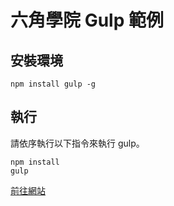 # 六角學院 Gulp 範例

## 安裝環境

```
npm install gulp -g
```

## 執行

請依序執行以下指令來執行 gulp。

```
npm install
gulp
```
<a href="https://diddy032.github.io/practice-boostrap-sweetaste/" target="_blank">前往網站</a>
